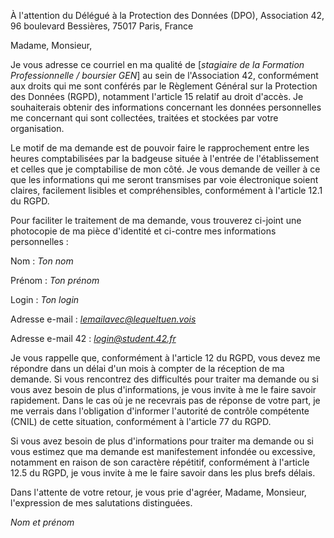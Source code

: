 À l'attention du Délégué à la Protection des Données (DPO),
Association 42,
96 boulevard Bessières,
75017 Paris,
France

Madame, Monsieur,

Je vous adresse ce courriel en ma qualité de [*stagiaire de la Formation Professionnelle / boursier GEN*] au sein de l'Association 42, conformément aux droits qui me sont conférés par le Règlement Général sur la Protection des Données (RGPD), notamment l'article 15 relatif au droit d'accès. Je souhaiterais obtenir des informations concernant les données personnelles me concernant qui sont collectées, traitées et stockées par votre organisation.

Le motif de ma demande est de pouvoir faire le rapprochement entre les heures comptabilisées par la badgeuse située à l'entrée de l'établissement et celles que je comptabilise de mon côté.
Je vous demande de veiller à ce que les informations qui me seront transmises par voie électronique soient claires, facilement lisibles et compréhensibles, conformément à l'article 12.1 du RGPD.

Pour faciliter le traitement de ma demande, vous trouverez ci-joint une photocopie de ma pièce d'identité et ci-contre mes informations personnelles :

Nom : *Ton nom*

Prénom : *Ton prénom*

Login : *Ton login*

Adresse e-mail : *lemailavec@lequeltuen.vois*

Adresse e-mail 42 : *login@student.42.fr*

Je vous rappelle que, conformément à l'article 12 du RGPD, vous devez me répondre dans un délai d'un mois à compter de la réception de ma demande.
Si vous rencontrez des difficultés pour traiter ma demande ou si vous avez besoin de plus d'informations, je vous invite à me le faire savoir rapidement. Dans le cas où je ne recevrais pas de réponse de votre part, je me verrais dans l'obligation d'informer l'autorité de contrôle compétente (CNIL) de cette situation, conformément à l'article 77 du RGPD.

Si vous avez besoin de plus d'informations pour traiter ma demande ou si vous estimez que ma demande est manifestement infondée ou excessive, notamment en raison de son caractère répétitif, conformément à l'article 12.5 du RGPD, je vous invite à me le faire savoir dans les plus brefs délais.

Dans l'attente de votre retour, je vous prie d'agréer, Madame, Monsieur, l'expression de mes salutations distinguées.

*Nom et prénom*
